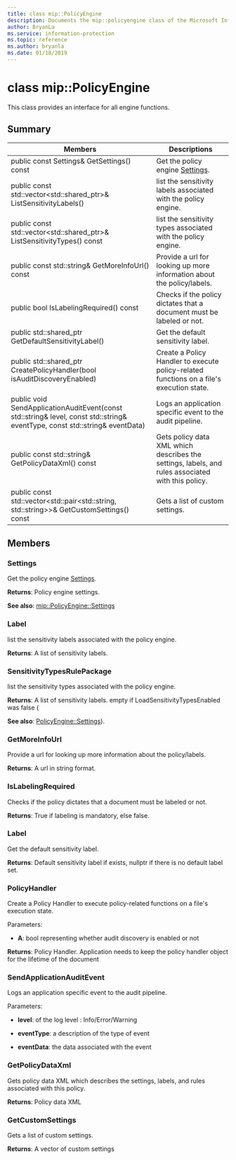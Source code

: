 ```yaml
---
title: class mip::PolicyEngine 
description: Documents the mip::policyengine class of the Microsoft Information Protection (MIP) SDK.
author: BryanLa
ms.service: information-protection
ms.topic: reference
ms.author: bryanla
ms.date: 01/18/2019
---
```


# class mip::PolicyEngine 
This class provides an interface for all engine functions.
  
## Summary
 Members                        | Descriptions                                
--------------------------------|---------------------------------------------
public const Settings& GetSettings() const  |  Get the policy engine [Settings](class_mip_policyengine_settings.md).
public const std::vector<std::shared_ptr<Label>>& ListSensitivityLabels()  |  list the sensitivity labels associated with the policy engine.
public const std::vector<std::shared_ptr<SensitivityTypesRulePackage>>& ListSensitivityTypes() const  |  list the sensitivity types associated with the policy engine.
public const std::string& GetMoreInfoUrl() const  |  Provide a url for looking up more information about the policy/labels.
public bool IsLabelingRequired() const  |  Checks if the policy dictates that a document must be labeled or not.
public std::shared_ptr<Label> GetDefaultSensitivityLabel()  |  Get the default sensitivity label.
public std::shared_ptr<PolicyHandler> CreatePolicyHandler(bool isAuditDiscoveryEnabled)  |  Create a Policy Handler to execute policy-related functions on a file's execution state.
public void SendApplicationAuditEvent(const std::string& level, const std::string& eventType, const std::string& eventData)  |  Logs an application specific event to the audit pipeline.
public const std::string& GetPolicyDataXml() const  |  Gets policy data XML which describes the settings, labels, and rules associated with this policy.
public const std::vector<std::pair<std::string, std::string>>& GetCustomSettings() const  |  Gets a list of custom settings.
  
## Members
  
### Settings
Get the policy engine [Settings](class_mip_policyengine_settings.md).

  
**Returns**: Policy engine settings. 
  
**See also**: [mip::PolicyEngine::Settings](class_mip_policyengine_settings.md)
  
### Label
list the sensitivity labels associated with the policy engine.

  
**Returns**: A list of sensitivity labels.
  
### SensitivityTypesRulePackage
list the sensitivity types associated with the policy engine.

  
**Returns**: A list of sensitivity labels. empty if LoadSensitivityTypesEnabled was false (
  
**See also**: [PolicyEngine::Settings](class_mip_policyengine_settings.md)).
  
### GetMoreInfoUrl
Provide a url for looking up more information about the policy/labels.

  
**Returns**: A url in string format.
  
### IsLabelingRequired
Checks if the policy dictates that a document must be labeled or not.

  
**Returns**: True if labeling is mandatory, else false.
  
### Label
Get the default sensitivity label.

  
**Returns**: Default sensitivity label if exists, nullptr if there is no default label set.
  
### PolicyHandler
Create a Policy Handler to execute policy-related functions on a file's execution state.

Parameters:  
* **A**: bool representing whether audit discovery is enabled or not



  
**Returns**: Policy Handler.
Application needs to keep the policy handler object for the lifetime of the document
  
### SendApplicationAuditEvent
Logs an application specific event to the audit pipeline.

Parameters:  
* **level**: of the log level : Info/Error/Warning 


* **eventType**: a description of the type of event 


* **eventData**: the data associated with the event


  
### GetPolicyDataXml
Gets policy data XML which describes the settings, labels, and rules associated with this policy.

  
**Returns**: Policy data XML
  
### GetCustomSettings
Gets a list of custom settings.

  
**Returns**: A vector of custom settings
